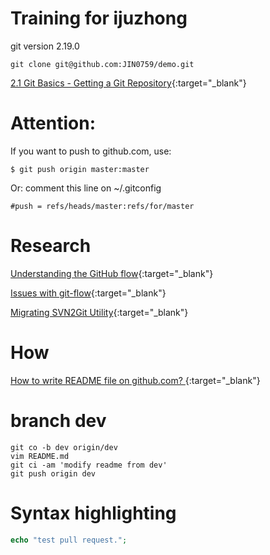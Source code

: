 # Training for ijuzhong

git version 2.19.0

`git clone git@github.com:JIN0759/demo.git`

[2.1 Git Basics - Getting a Git Repository](https://git-scm.com/book/en/v2/Git-Basics-Getting-a-Git-Repository){:target="_blank"}

# Attention:
If you want to push to github.com, use:

`$ git push origin master:master `

Or: 
comment this line on ~/.gitconfig 

    #push = refs/heads/master:refs/for/master

# Research
[Understanding the GitHub flow](https://guides.github.com/introduction/flow/){:target="_blank"}

[Issues with git-flow](http://scottchacon.com/2011/08/31/github-flow.html){:target="_blank"}

[Migrating SVN2Git Utility](https://services.github.com/on-demand/downloads/subversion-migration/){:target="_blank"}

# How
[How to write README file on github.com? ](https://help.github.com/articles/basic-writing-and-formatting-syntax/){:target="_blank"}

# branch dev
```shell
git co -b dev origin/dev 
vim README.md 
git ci -am 'modify readme from dev'
git push origin dev
```

# Syntax highlighting
```php
echo "test pull request.";
```

